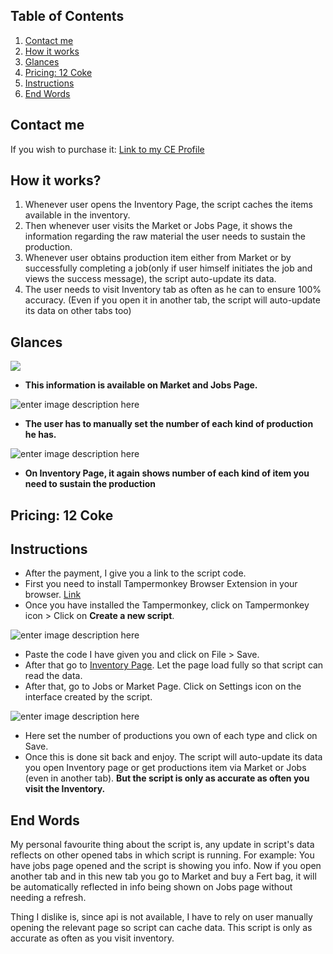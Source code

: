 ## Table of Contents

1. [Contact me](#contact-me)
2. [How it works](#how-it-works)
3. [Glances](#glances)
4. [Pricing: 12 Coke](#pricing-12-coke)
5. [Instructions](#instructions)
6. [End Words](#end-words)



## Contact me 
If you wish to purchase it: [Link to my CE Profile](https://cartelempire.online/user/1345)
## How it works?
1. Whenever user opens the Inventory Page, the script caches the items available in the inventory.
2. Then whenever user visits the Market or Jobs Page, it shows the information regarding the raw material the user needs to sustain the production.
3. Whenever user obtains production item either from Market or by successfully completing a job(only if user himself initiates the job and views the success message), the script auto-update its data.
4. The user needs to visit Inventory tab as often as he can to ensure 100% accuracy. (Even if you open it in another tab, the script will auto-update its data on other tabs too)


## Glances
![](https://i.ibb.co/zxHtq76/Screenshot-2023-07-15-201157.png)

- **This information is available on Market and Jobs Page.**


![enter image description here](https://i.ibb.co/7VNrDyv/Screenshot-2023-09-21-165528.png)

- **The user has to manually set the number of each kind of production he has.**

![enter image description here](https://i.ibb.co/S6VpVmB/Screenshot-2023-09-22-133821.png)

 - **On Inventory Page, it again shows number of each kind of item you need to sustain the production**

## Pricing: 12 Coke

## Instructions

 - After the payment, I give you a link to the script code.
 - First you need to install Tampermonkey Browser Extension in your browser. [Link](https://www.tampermonkey.net/index.php?browser=chrome)
 - Once you have installed the Tampermonkey, click on Tampermonkey icon > Click on **Create a new script**.



 ![enter image description here](https://i.ibb.co/H7QjX1t/Screenshot-2023-09-22-134706.png)
 
 
 - Paste the code I have given you and click on File > Save.
 - After that go to [Inventory Page](https://cartelempire.online/Inventory). Let the page load fully so that script can read the data.
 - After that, go to Jobs or Market Page. Click on Settings icon on the interface created by the script.



![enter image description here](https://i.ibb.co/6Bz4vXz/Screenshot-2023-07-15-201157.png)

 - Here set the number of productions you own of each type and click on Save.
 - Once this is done sit back and enjoy. The script will auto-update its data you open Inventory page or get productions item via Market or Jobs (even in another tab). **But the script is only as accurate as often you visit the Inventory.**


## End Words
My personal favourite thing about the script is, any update in script's data reflects on other opened tabs in which script is running. For example: You have jobs page opened and the script is showing you info. Now if you open another tab and in this new tab you go to Market and buy a Fert bag, it will be automatically reflected in info being shown on Jobs page without needing a refresh.

Thing I dislike is, since api is not available, I have to rely on user manually opening the relevant page so script can cache data. This script is only as accurate as often as you visit inventory.
